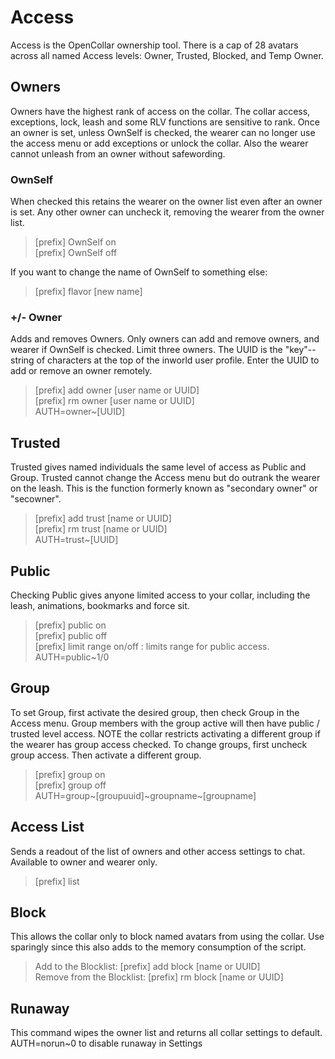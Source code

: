 # Access
Access is the OpenCollar ownership tool.  There is a cap of 28 avatars across all named Access levels: Owner, Trusted, Blocked, and Temp Owner.

## Owners
Owners have the highest rank of access on the collar.  The collar access, exceptions, lock, leash and some RLV functions are sensitive to rank.  Once an owner is set, unless OwnSelf is checked, the wearer can no longer use the access menu or add exceptions or unlock the collar.  Also the wearer cannot unleash from an owner without safewording.

### OwnSelf
When checked this retains the wearer on the owner list even after an owner is set.  Any other owner can uncheck it, removing the wearer from the owner list.

>[prefix] OwnSelf on  
[prefix] OwnSelf off  

If you want to change the name of OwnSelf to something else:

>[prefix] flavor [new name]  

### +/- Owner
Adds and removes Owners.  Only owners can add and remove owners, and wearer if OwnSelf is checked.  Limit three owners.  The UUID is the "key"--string of characters at the top of the inworld user profile.  Enter the UUID to add or remove an owner remotely.

>[prefix] add owner [user name or UUID]  
[prefix] rm owner [user name or UUID]  
AUTH=owner~[UUID]
   
## Trusted
Trusted gives named individuals the same level of access as Public and Group.  Trusted cannot change the Access menu but do outrank the wearer on the leash. This is the function formerly known as "secondary owner" or "secowner". 

>[prefix] add trust [name or UUID]  
[prefix] rm trust [name or UUID]  
AUTH=trust~[UUID]

## Public
Checking Public gives anyone limited access to your collar, including the leash, animations, bookmarks and force sit.  
> [prefix] public on  
[prefix] public off  
[prefix] limit range on/off : limits range for public access.  
AUTH=public~1/0

## Group  
To set Group, first activate the desired group, then check Group in the Access menu.  Group members with the group active will then have public / trusted level access.  NOTE the collar restricts activating a different group if the wearer has group access checked.  To change groups, first uncheck group access. Then activate a different group.  
> [prefix] group on  
[prefix] group off  
AUTH=group~[groupuuid]~groupname~[groupname]

## Access List 
Sends a readout of the list of owners and other access settings to chat.  Available to owner and wearer only.  
> [prefix] list  


## Block    
This allows the collar only to block named avatars from using the collar.  Use sparingly since this also adds to the memory consumption of the script.  

>Add to the Blocklist: [prefix] add block [name or UUID]  
>Remove from the Blocklist: [prefix] rm block [name or UUID]

## Runaway  
This command wipes the owner list and returns all collar settings to default.   
AUTH=norun~0 to disable runaway in Settings
